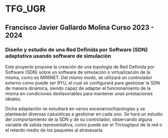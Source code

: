 # TFG_UGR
## Francisco Javier Gallardo Molina Curso 2023 - 2024
### Diseño y estudio de una Red Definida por Software (SDN) adaptativa usando software de simulación

  Este proyecto propone la creación de una topología de Red Definida por Software (SDN) sobre un software de simulación o virtualización de la misma, como es MININET. Del mismo modo, se utilizará un controlador externo como puede ser RYU, el cual se configurará para gestionar la SDN de manera dinámica, siendo capaz de adaptar el funcionamiento de la misma en condiciones desfavorables para mantener unas prestaciones ideales.

  Dicha adaptación se estudiará en varios escenarios/topologías y se plantearán diversas casuísticas a gestionar en cada uno. Se hará un estudio del comportamiento de la SDN y de su controlador, observando alguna variable de salida representativa, como puede ser el Throughput de la red o el retardo medio de los paquetes  al atravesarla.
